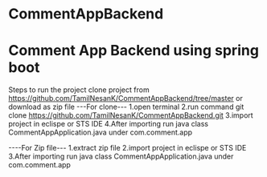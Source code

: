 # CommentAppBackend
Comment App Backend using spring boot
======================================
Steps to run the project
clone project from https://github.com/TamilNesanK/CommentAppBackend/tree/master  or download as zip file
  ---For clone---
 1.open terminal
 2.run command git clone https://github.com/TamilNesanK/CommentAppBackend.git
 3.import project in eclispe or STS IDE
 4.After importing run java class CommentAppApplication.java under com.comment.app
 
 ----For Zip file---
 1.extract zip file
 2.import project in eclispe or STS IDE
 3.After importing run java class CommentAppApplication.java under com.comment.app
 
